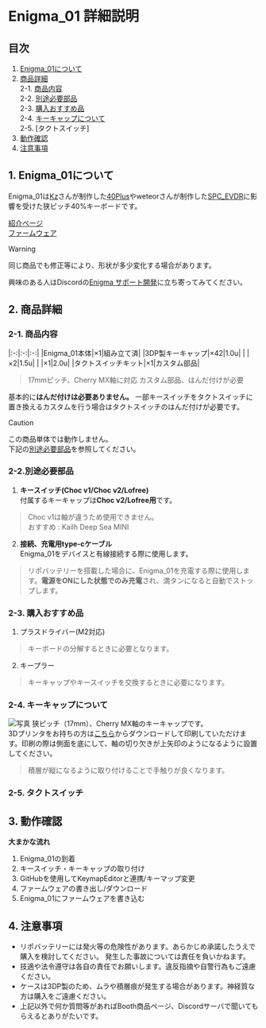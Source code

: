 # Enigma_01 詳細説明

## 目次
1. [Enigma_01について](#1-Enigma_01について)  
2. [商品詳細](#2-商品詳細)  
  2-1. [商品内容](#2-1-商品内容)  
  2-2. [別途必要部品](#2-2別途必要部品)  
  2-3. [購入おすすめ品](#2-3-購入おすすめ品)  
  2-4. [キーキャップについて](#2-4-キーキャップについて)  
  2-5. [タクトスイッチ]  
4. [動作確認](#3-動作確認)  
5. [注意事項](#4-注意事項)  

## 1. Enigma_01について
Enigma_01は[Kz](https://x.com/kazu_dob)さんが制作した[40Plus](https://note.com/kazu_dob/n/n5ea06c3c5d62)やweteorさんが制作した[SPC_EVDR](https://github.com/weteor/SPC_EVDR)に影響を受けた狭ピッチ40%キーボードです。  

[紹介ページ](https://note.com/gunma_key/n/n348df0d37cfe)  
[ファームウェア](https://github.com/nazuna293/zmk-config-Enigma_01)

> [!WARNING]
> 同じ商品でも修正等により、形状が多少変化する場合があります。

興味のある人はDiscordの[Enigma サポート開発](https://discord.gg/sYsCttWgKr)に立ち寄ってみてください。

## 2. 商品詳細

### 2-1. 商品内容

|:-:|:-:|:-:|
|Enigma_01本体|×1|組み立て済|
|3DP製キーキャップ|×42|1.0u|
| |×2|1.5u|
| |×1|2.0u|
|タクトスイッチキット|×1|カスタム部品|
  > 17mmピッチ、Cherry MX軸に対応
  > カスタム部品、はんだ付けが必要

基本的に**はんだ付けは必要ありません。** 一部キースイッチをタクトスイッチに置き換えるカスタムを行う場合はタクトスイッチのはんだ付けが必要です。

> [!CAUTION]
> この商品単体では動作しません。  
> 下記の[別途必要部品](#2-2別途必要部品)を参照してください。  

### 2-2.別途必要部品

1. **キースイッチ(Choc v1/Choc v2/Lofree)**  
付属するキーキャップは**Choc v2/Lofree用**です。
> Choc v1は軸が違うため使用できません。  
> おすすめ : Kailh Deep Sea MINI
2. **接続、充電用type-cケーブル**  
Enigma_01をデバイスと有線接続する際に使用します。  
> リポバッテリーを搭載した場合に、Enigma_01を充電する際に使用します。**電源をONにした状態でのみ充電**され、満タンになると自動でストップします。  

### 2-3. 購入おすすめ品

1. プラスドライバー(M2対応)
> キーボードの分解するときに必要となります。  
2. キープラー
> キーキャップやキースイッチを交換するときに必要になります。  

### 2-4. キーキャップについて

![写真]()
狭ピッチ（17mm）、Cherry MX軸のキーキャップです。  
3Dプリンタをお持ちの方は[こちら]()からダウンロードして印刷していただけます。印刷の際は側面を底にして、軸の切り欠きが上矢印のようになるように設置してください。  
> 積層が縦になるように取り付けることで手触りが良くなります。  

### 2-5. タクトスイッチ

## 3. 動作確認

**大まかな流れ**
1. Enigma_01の到着
2. キースイッチ・キーキャップの取り付け
3. GitHubを使用してKeymapEditorと連携/キーマップ変更
4. ファームウェアの書き出し/ダウンロード
5. Enigma_01にファームウェアを書き込む

## 4. 注意事項

* リポバッテリーには発火等の危険性があります。あらかじめ承諾したうえで購入を検討してください。  発生した事故については責任を負いかねます。
* 技適や法令遵守は各自の責任でお願いします。違反指摘や自警行為もご遠慮ください。
* ケースは3DP製のため、ムラや積層痕が発生する場合があります。神経質な方は購入をご遠慮ください。
* 上記以外で何か質問等があればBooth商品ページ、Discordサーバで聞いてもらえるとありがたいです。
